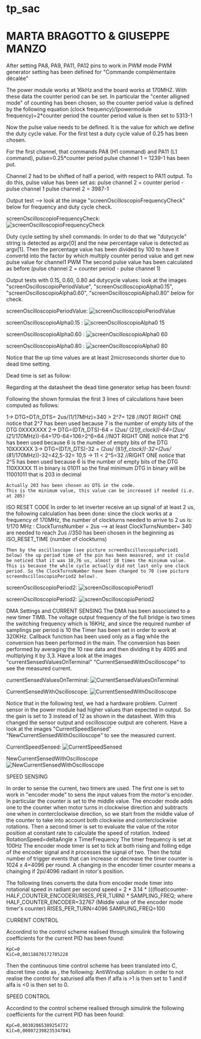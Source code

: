 # tp_sac
# MARTA BRAGOTTO & GIUSEPPE MANZO 



After setting PA8, PA9, PA11, PA12 pins to work in PWM mode PWM generator setting has been defined for "Commande complémentaire décalée"

The power module works at 16kHz and the board works at 170MHZ. With these data the counter period can be set.
In particular the "center alligned mode" of counting has been chosen, so the counter period value is defined by the following equation
(clock frequency)/(powermodule frequency)=2*counter period
the counter period value is then set to 5313-1

Now the pulse value needs to be defined. It is the value for which we define the duty cycle value.
For the first test a duty cycle value of 0.25 has been chosen.

For the first channel, that commands PA8 (H1 command) and PA11 (L1 command), pulse=0.25*counter period
pulse channel 1 = 1239-1 has been put.

Channel 2 had to be shifted of half a period, with respect to PA11 output. To do this, pulse value has been set as: pulse channel 2 = counter period - pulse channel 1 
pulse channel 2 = 3987-1

Output test --> look at the image "screenOscilloscopioFrequencyCheck" below for frequency and duty cycle check.

screenOscilloscopioFrequencyCheck:
![screenOscilloscopioFrequencyCheck](https://user-images.githubusercontent.com/73655064/211313367-2397494a-979b-47e1-9afe-b66d3b97218e.png)


Duty cycle setting by shell commands:
In order to do that we "dutycycle" string is detected as argv[0] and the new percentage value is detected as argv[1].
Then the percentage value has been divided by 100 to have it convertd into the factor by which multiply counter period value and get new pulse value for channel1 PWM
The second pulse value has been calculated as before (pulse channel 2 = counter period - pulse channel 1)

Output tests with 0.15, 0.60, 0.80 ad dutycycle values: look at the images "screenOscilloscopioPeriodValue", "screenOscilloscopioAlpha0.15", "screenOscilloscopioAlpha0.60", "screenOscilloscopioAlpha0.80" below for check.


screenOscilloscopioPeriodValue:
![screenOscilloscopioPeriodValue](https://user-images.githubusercontent.com/73655064/211312404-436823cc-92ef-4d11-abac-c8a478f99e61.png)

screenOscilloscopioAlpha0.15 :
![screenOscilloscopioAlpha0 15](https://user-images.githubusercontent.com/73655064/211312472-44317d62-266e-492d-871c-f5b0c61cca7f.png)

screenOscilloscopioAlpha0.60 :
![screenOscilloscopioAlpha0 60](https://user-images.githubusercontent.com/73655064/211312477-838bf9b9-dadd-4115-88ef-dd7b62ffb20e.png)

screenOscilloscopioAlpha0.80 :
![screenOscilloscopioAlpha0 80](https://user-images.githubusercontent.com/73655064/211312479-1a788364-bc73-403b-b7ea-6983249a837f.png)


Notice that the up time values are at least 2microseconds shorter due to dead time setting.

Dead time is set as follow:

Regarding at the datasheet the dead time generator setup has been found:

Following the shown formulas the first 3 lines of calculations have been computed as follows: 

1-> DTG=DT/t_DTS= 2us/(1/17MHz)=340 > 2^7= 128      											                        																	//NOT RIGHT ONE
	notice that 2^7 has been used because 7 is the number of empty bits of the DTG 
			0XXXXXXX
2-> DTG=(DT/t_DTS)-64 = (2us/ (2*1/f_clock))-64=(2us/ (2*1/170MHz))-64=170-64=106>2^6=64						//NOT RIGHT ONE
	notice that 2^6 has been used because 6 is the number of empty bits of the DTG 
			10XXXXXX
3-> DTG=(DT/t_DTS)-32 = (2us/ (8*1/f_clock))-32=(2us/ (8*1/170MHz))-32=42,5-32= 10,5 -> 11 < 2^5=32 					//RIGHT ONE
	notice that 2^5 has been used because 6 is the number of empty bits of the DTG 
			110XXXXX 
	11 in binary is 01011 so the final minimum DTG in binary will be 11001011 that is 203 in decimal 

	Actually 203 has been chosen as DTG in the code.
	This is the minimum value, this value can be increased if needed (i.e. at 205)
	
ISO RESET CODE 
In order to let inverter receive an up signal of at least 2 us, the following calculation has been done: 
since the clock works at a frequency of 170MHz, the number of clockturns needed to arrive to 2 us is:
	1/170 MHz : ClockTurnsNumber = 2us --> at least ClockTurnsNumber= 340 are needed to reach 2us //350 has been chosen in the beginning as ISO_RESET_TIME (number of clockturns)
	
	Then by the oscilloscope (see picture screenOscilloscopioPeriod1 below) the up period time of the pin has been measured, and it could be noticed that it was 18,76 us, almost 10 times the minimum value. This is because the while cycle actually did not last only one clock period. So the ClockTurnsNumber have been changed to 70 (see picture screenOscilloscopioPeriod2 below).
	
screenOscilloscopioPeriod2:
	![screenOscilloscopioPeriod1](https://user-images.githubusercontent.com/73655064/211313674-b7dcab79-2535-4594-9d06-65a85d6fc3f5.png)

	
screenOscilloscopioPeriod2:
	![screenOscilloscopioPeriod2](https://user-images.githubusercontent.com/73655064/211313663-76b20660-0c11-4052-be43-d1382e8421c9.png)

	
DMA Settings and CURRENT SENSING
The DMA has been associated to a new timer TIM8. The voltage output frequency of the full bridge is two times the switching frequency which is 16KHz, and since the required number of samplings per period is 10 the Timer has been set in order to work at 320KHz. 
Callback function has been used only as a flag while the conversion has been performed in the main. 
The conversion has been performed by averaging the 10 raw data and then dividing it by 4095 and multiplying it by 3,3.
Have a look at the images "currentSensedValuesOnTerminal" "CurrentSensedWithOscilloscope" to see the measured current.

currentSensedValuesOnTerminal:
![CurrentSensedValuesOnTerminal](https://user-images.githubusercontent.com/73655064/211314058-48021472-fce9-40b1-8f2b-854a97929819.jpeg)

CurrentSensedWithOscilloscope:
![CurrentSensedWithOscilloscope](https://user-images.githubusercontent.com/73655064/211314079-e1d13715-a702-4531-aa73-76ab3e6fd57f.png)



Notice that in the following test, we had a hardware problem. Current sensor in the power module had higher values than expected in output. So the gain is set to 3 instead of 12 as shown in the datasheet. With this changed the sensor output and oscilloscope output are coherent. Have a look at the images "CurrentSpeedSensed" "NewCurrentSensedWithOscilloscope" to see the measured current.

CurrentSpeedSensed:
![CurrentSpeedSensed](https://user-images.githubusercontent.com/73655064/211314136-92f26c73-2b67-4ad0-84fd-9ef46d4939d3.JPG)

NewCurrentSensedWithOscilloscope
![NewCurrentSensedWithOscilloscope](https://user-images.githubusercontent.com/73655064/211314178-c18fb638-6b82-4327-b16d-f90fab26b754.png)


SPEED SENSING

In order to sense the current, two timers are used. The first one is set to work in "encoder mode" to sens the input values from the motor's encoder. In particular the counter is set to the middle value. The encoder mode adds one to the counter when motor turns in clockwise direction and subtracts one when in conterclockwise direction, so we start from the middle value of the counter to take into account both clockwise and conterclockwise rotations.
Then a second timer is set to evaluate the value of the rotor position at constant rate to calculate the speed of rotation. Indeed
RotationSpeed=deltaAngle x TimerFrequency
The timer frequency is set at 100Hz
The encoder mode timer is set to tick at both rising and folling edge of the encoder signal and it processes the signal of two. Then the total number of trigger events that can increase or decrease the timer counter is 1024 x 4=4096 per round. A changing in the encoder timer counter means a chainging if 2pi/4096 radiant in rotor's position.

The following lines converts the data from encoder mode timer into rotational speed in radiant per second
speed = 2 * 3.14 * (((float)counter-HALF_COUNTER_ENCODER)/RISES_PER_TURN) * SAMPLING_FREQ;
where
HALF_COUNTER_ENCODER=32767 (Middle value of the encoder mode timer's counter)
RISES_PER_TURN=4096
SAMPLING_FREQ=100

CURRENT CONTROL 

Accordind to the control scheme realised through simulink the following coefficients for the current PID has been found: 

	KpC=0
	KiC=0,00118870172705228
	
Then the continuous time control scheme has been translated into C, discret time code as , the following: 
AntiWindup solution: in order to not realise the control for saturised alfa then if alfa is >1 is then set to 1 and if alfa is <0 is then set to 0.

SPEED CONTROL 

Accordind to the control scheme realised through simulink the following coefficients for the current PID has been found: 

	KpC=0,00302065389254772
	KiC=0,000072398235347041

